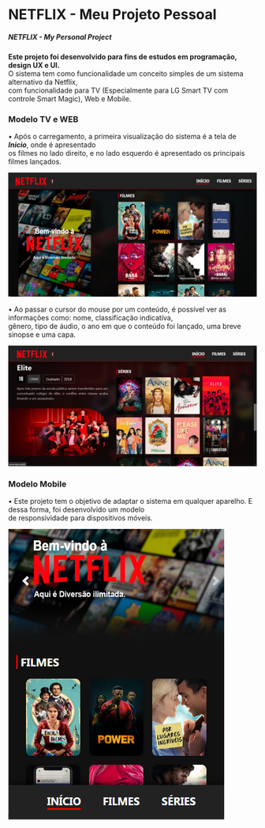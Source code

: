 <h1>NETFLIX - Meu Projeto Pessoal</h1>
</hr>
<h5>NETFLIX - My Personal Project</h5>

<p><b>Este projeto foi desenvolvido para fins de estudos em programação, design UX e UI.</b></br>
O sistema tem como funcionalidade um conceito simples de um sistema alternativo da Netflix,</br>
com funcionalidade para TV (Especialmente para LG Smart TV com controle Smart Magic), Web e Mobile.</p>

<h3>Modelo TV e WEB</h3>
<p>• Após o carregamento, a primeira visualização do sistema é a tela de <em><b>Inicio</b></em>, onde é apresentado</br>
os filmes no lado direito, e no lado esquerdo é apresentado os principais filmes lançados.</p>
<img src="https://raw.githubusercontent.com/myjefferson/NETFLIX-MyPersonalProject/main/assets/images/interface/t1.png">
</br>

<p>• Ao passar o cursor do mouse por um conteúdo, é possível ver as informações como: nome, classificação indicativa,</br>
gênero, tipo de áudio, o ano em que o conteúdo foi lançado, uma breve sinopse e uma capa.</p>
<img src="https://raw.githubusercontent.com/myjefferson/NETFLIX-MyPersonalProject/main/assets/images/interface/t6.png">
</br>

<h3>Modelo Mobile</h3>
<p>• Este projeto tem o objetivo de adaptar o sistema em qualquer aparelho. E dessa forma, foi desenvolvido um modelo</br>
de responsividade para dispositivos móveis.</p>
<img src="https://raw.githubusercontent.com/myjefferson/NETFLIX-MyPersonalProject/main/assets/images/interface/t4.png">
</br>
